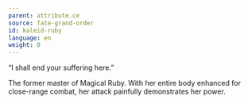 ```yaml
---
parent: attribute.ce
source: fate-grand-order
id: kaleid-ruby
language: en
weight: 0
---
```


“I shall end your suffering here.”

The former master of Magical Ruby.
With her entire body enhanced for close-range combat, her attack painfully demonstrates her power.
